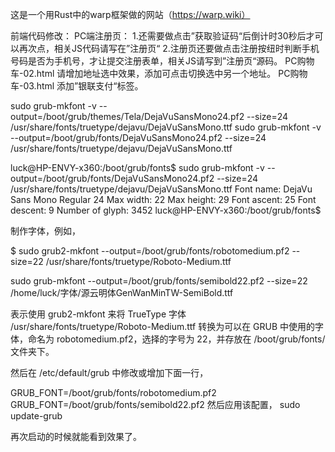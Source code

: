 这是一个用Rust中的warp框架做的网站（https://warp.wiki）


前端代码修改：
PC端注册页：
1.还需要做点击”获取验证码“后倒计时30秒后才可以再次点，相关JS代码请写在”注册页“
2.注册页还要做点击注册按纽时判断手机号码是否为手机号，才让提交注册表单，相关JS请写到”注册页“源码。
PC购物车-02.html
请增加地址选中效果，添加可点击切换选中另一个地址。
PC购物车-03.html
添加”银联支付“标签。





sudo grub-mkfont -v --output=/boot/grub/themes/Tela/DejaVuSansMono24.pf2 --size=24 /usr/share/fonts/truetype/dejavu/DejaVuSansMono.ttf
sudo grub-mkfont -v --output=/boot/grub/fonts/DejaVuSansMono24.pf2 --size=24 /usr/share/fonts/truetype/dejavu/DejaVuSansMono.ttf

luck@HP-ENVY-x360:/boot/grub/fonts$ sudo grub-mkfont -v --output=/boot/grub/fonts/DejaVuSansMono24.pf2 --size=24 /usr/share/fonts/truetype/dejavu/DejaVuSansMono.ttf
Font name: DejaVu Sans Mono Regular 24
Max width: 22
Max height: 29
Font ascent: 25
Font descent: 9
Number of glyph: 3452
luck@HP-ENVY-x360:/boot/grub/fonts$ 

 
制作字体，例如，

$ sudo grub2-mkfont --output=/boot/grub/fonts/robotomedium.pf2 --size=22 /usr/share/fonts/truetype/Roboto-Medium.ttf


sudo grub-mkfont --output=/boot/grub/fonts/semibold22.pf2 --size=22 /home/luck/字体/源云明体GenWanMinTW-SemiBold.ttf

表示使用 grub2-mkfont 来将 TrueType 字体 /usr/share/fonts/truetype/Roboto-Medium.ttf 转换为可以在 GRUB 中使用的字体，命名为 robotomedium.pf2，选择的字号为 22，并存放在 /boot/grub/fonts/ 文件夹下。

然后在 /etc/default/grub 中修改或增加下面一行，

GRUB_FONT=/boot/grub/fonts/robotomedium.pf2
GRUB_FONT=/boot/grub/fonts/semibold22.pf2
然后应用该配置，   sudo update-grub
 
再次启动的时候就能看到效果了。